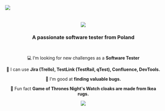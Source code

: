 <img align="tight" src="https://visitor-badge.laobi.icu/badge?page_id=kkwiek132.kkwiek123" />

<h1 align="center">
    <a href="https://git.io/typing-svg">
        <img src="https://readme-typing-svg.herokuapp.com/?font=Righteous&size=35&center=true&vCenter=true&width=500&height=70&duration=4000&lines=HI+There!+👋;+I'm+Kamil+Kwiek!;" />
    </a>
  </h1>

<h3 align="center">A passionate software tester from Poland</h3>

<br/>

<div align="center">

💻 I’m looking for new challenges as a **Software Tester**
    
🧰 I can use **Jira (Trello), TestLink (TestRail, qTest), Confluence, DevTools.**

🐛 I'm good at **finding valuable bugs.**

🎲 Fun fact **Game of Thrones Night's Watch cloaks are made from Ikea rugs.**

 </div>

<div align="center">
  <a href="mailto:kkwiek05@gmail.com">
    <img src="https://img.shields.io/badge/Gmail-D14836?style=for-the-badge&logo=gmail&logoColor=white" target=”_blank” />
  </a>
  <a href="https://www.linkedin.com/in/kamil-kwiek-91b887284">
     <img src="https://img.shields.io/badge/LinkedIn-0077B5?style=for-the-badge&logo=linkedin&logoColor=white" target="_blank” />
         </a>
sqlite, safari, google-chrome are other good icon options -->
</a>
